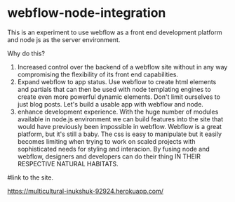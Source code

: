# webflow-node-integration

This is an experiment to use webflow as a front end development platform and node js as the server environment.

Why do this?

1. Increased control over the backend of a webflow site without in any way compromising the flexibility of its front end capabilities.
2. Expand webflow to app status. Use webflow to create html elements and partials that can then be used with node templating engines to create even more powerful dynamic elements. Don't limit ourselves to just blog posts. Let's build a usable app with webflow and node.
3. enhance development experience. With the huge number of modules available in node.js environment we can build features into the site that would have previously been impossible in webflow. Webflow is a great platform, but it's still a baby. The css is easy to manipulate but it easily becomes limiting when trying to work on scaled projects with sophisticated needs for styling and interacion. By fusing node and webflow, designers and developers can do their thing IN THEIR RESPECTIVE NATURAL HABITATS.

#link to the site.

https://multicultural-inukshuk-92924.herokuapp.com/
